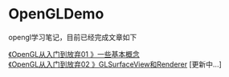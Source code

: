 # OpenGLDemo
opengl学习笔记，目前已经完成文章如下


[《OpenGL从入门到放弃01 》一些基本概念](https://www.jianshu.com/p/1e150df8c26a)  
[《OpenGL从入门到放弃02 》GLSurfaceView和Renderer](https://www.jianshu.com/p/632233a6c0c5)
[更新中...]
